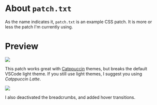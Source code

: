 # About `patch.txt`

As the name indicates it, `patch.txt` is an example CSS patch.
It is more or less the patch I'm currently using.

# Preview

<img src="PATH">

This patch works great with [Catppuccin](https://catppuccin.com) themes, but breaks the default VSCode light theme.
If you still use light themes, I suggest you using *Catppuccin Latte*.

<img src="PATH">

I also deactivated the breadcrumbs, and added hover transitions.